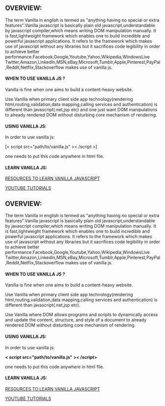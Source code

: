 
## OVERVIEW:
The term Vanilla in english is termed as "anything having no special or extra features".Vanilla javascript is basically plain old javascript,understandable by javascript compiler,which means writing DOM manipulation manually. It is fast,lightweight framework which enables one to build incredible and powerful javascript applications. It refers to the framework which makes use of javascript without any libraries but it sacrifices code legibility in order to achieve better performance.Facebook,Google,Youtube,Yahoo,Wikipedia,WindowsLive Twitter,Amazon,LinkedIn,MSN,eBay,Microsoft,Tumblr,Apple,Pinterest,PayPal,Reddit,Netflix,Stackoverflow makes use of vanilla js.

#### WHEN TO USE VANILLA JS ?
Vanilla is fine when one aims to build a content-heavy website.

Use Vanilla when primary client side app technology(rendering html,routing,validation,data mapping,calling services and authentication) is different than javascript(.net,jsp etc) and one just want DOM manipulations to already rendered DOM without disturbing core mechanism of rendering.

#### USING VANILLA JS:
In order to use vanilla js:

[< script src="path/to/vanilla.js" >< /script >]

one needs to put this code anywhere in html file.

#### LEARN VANILLA JS:
[RESOURCES TO LEARN VANILLA JAVASCRIPT](https://designmodo.com/learn-vanilla-javascript/)

[YOUTUBE TUTORIALS]()
## OVERVIEW:
The term Vanilla in english is termed as "anything having no special or extra features".Vanilla javascript is basically plain old javascript,understandable by javascript compiler,which means writing DOM manipulation manually. It is fast,lightweight framework which enables one to build incredible and powerful javascript applications. It refers to the framework which makes use of javascript without any libraries but it sacrifices code legibility in order to achieve better performance.Facebook,Google,Youtube,Yahoo,Wikipedia,WindowsLive Twitter,Amazon,LinkedIn,MSN,eBay,Microsoft,Tumblr,Apple,Pinterest,PayPal,Reddit,Netflix,Stackoverflow makes use of vanilla js.

#### WHEN TO USE VANILLA JS ?
Vanilla is fine when one aims to build a content-heavy website.

Use Vanilla when primary client side app technology(rendering html,routing,validation,data mapping,calling services and authentication) is different than javascript(.net,jsp etc).

Use Vanilla where DOM allows programs and scripts to dynamically access and update the content, structure, and style of a document to already rendered DOM without disturbing core mechanism of rendering.

#### USING VANILLA JS:
In order to use vanilla js:

**< script src="path/to/vanilla.js" >< /script>**

one needs to put this code anywhere in html file.

#### LEARN VANILLA JS:
[RESOURCES TO LEARN VANILLA JAVASCRIPT](https://designmodo.com/learn-vanilla-javascript/)

[YOUTUBE TUTORIALS](https://www.youtube.com/watch?v=vEROU2XtPR8&list=PLillGF-RfqbbnEGy3ROiLWk7JMCuSyQtX)
